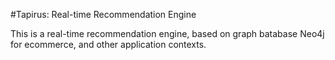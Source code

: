#Tapirus: Real-time Recommendation Engine

This is a real-time recommendation engine, based on graph batabase Neo4j for ecommerce, and other application contexts.